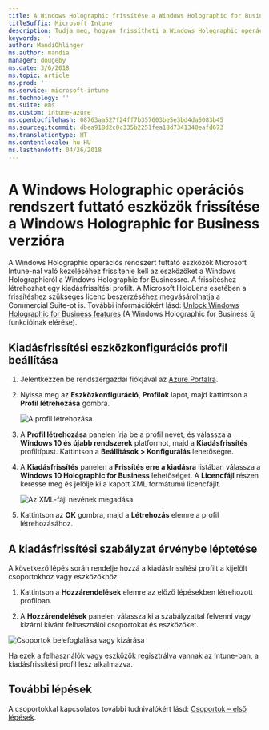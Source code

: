 ```yaml
---
title: A Windows Holographic frissítése a Windows Holographic for Business verzióra
titleSuffix: Microsoft Intune
description: Tudja meg, hogyan frissítheti a Windows Holographic operációs rendszert futtató eszközöket a Windows Holographic for Business verzióra
keywords: ''
author: MandiOhlinger
ms.author: mandia
manager: dougeby
ms.date: 3/6/2018
ms.topic: article
ms.prod: ''
ms.service: microsoft-intune
ms.technology: ''
ms.suite: ems
ms.custom: intune-azure
ms.openlocfilehash: 08763aa527f24ff7b357603be5e3bd4da5083b45
ms.sourcegitcommit: dbea918d2c0c335b2251fea18d7341340eafd673
ms.translationtype: HT
ms.contentlocale: hu-HU
ms.lasthandoff: 04/26/2018
---
```

# <a name="upgrade-devices-running-windows-holographic-to-windows-holographic-for-business"></a>A Windows Holographic operációs rendszert futtató eszközök frissítése a Windows Holographic for Business verzióra


A Windows Holographic operációs rendszert futtató eszközök Microsoft Intune-nal való kezeléséhez frissítenie kell az eszközöket a Windows Holographicról a Windows Holographic for Businessre. A frissítéshez létrehozhat egy kiadásfrissítési profilt. A Microsoft HoloLens esetében a frissítéshez szükséges licenc beszerzéséhez megvásárolhatja a Commercial Suite-ot is. További információkért lásd: [Unlock Windows Holographic for Business features](https://docs.microsoft.com/en-us/hololens/hololens-upgrade-enterprise) (A Windows Holographic for Business új funkcióinak elérése).

## <a name="to-set-up-an-edition-upgrade-device-configuration-profile"></a>Kiadásfrissítési eszközkonfigurációs profil beállítása

1. Jelentkezzen be rendszergazdai fiókjával az [Azure Portalra](https://portal.azure.com).


2.  Nyissa meg az **Eszközkonfiguráció**, **Profilok** lapot, majd kattintson a **Profil létrehozása** gombra.

    ![A profil létrehozása](media/Holographic-create-profile.png)

3.  A **Profil létrehozása** panelen írja be a profil nevét, és válassza a **Windows 10 és újabb rendszerek** platformot, majd a **Kiadásfrissítés** profiltípust. Kattintson a **Beállítások > Konfigurálás** lehetőségre.

5. A **Kiadásfrissítés** panelen a **Frissítés erre a kiadásra** listában válassza a **Windows 10 Holographic for Business** lehetőséget. A **Licencfájl** részen keresse meg és jelölje ki a kapott XML formátumú licencfájlt.

    ![Az XML-fájl nevének megadása](media/Holographic-edition-upgrade.png)
 
5.  Kattintson az **OK** gombra, majd a **Létrehozás** elemre a profil létrehozásához.


## <a name="deploy-the-edition-upgrade-policy"></a>A kiadásfrissítési szabályzat érvénybe léptetése

A következő lépés során rendelje hozzá a kiadásfrissítési profilt a kijelölt csoportokhoz vagy eszközökhöz.

1. Kattintson a **Hozzárendelések** elemre az előző lépésekben létrehozott profilban.

2. A **Hozzárendelések** panelen válassza ki a szabályzattal felvenni vagy kizárni kívánt felhasználói csoportokat és eszközöket.

![Csoportok belefoglalása vagy kizárása](media/Holographic-groups.PNG)

Ha ezek a felhasználók vagy eszközök regisztrálva vannak az Intune-ban, a kiadásfrissítési profil lesz alkalmazva. 

## <a name="next-steps"></a>További lépések

A csoportokkal kapcsolatos további tudnivalókért lásd: [Csoportok – első lépések](get-started-groups.md).


